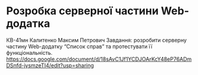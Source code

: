 # Розробка серверної частини Web-додатка

КВ-41мн Калитенко Максим Петрович
Завдання: розробити серверну частину Web-додатку “Список справ” та протестувати її функціональність.
https://docs.google.com/document/d/18sAvC1Jf1YCDJOArKcY48eP76ADmDSnfd-jysmzeTI4/edit?usp=sharing

